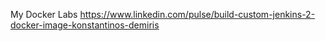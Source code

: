 My Docker Labs
<https://www.linkedin.com/pulse/build-custom-jenkins-2-docker-image-konstantinos-demiris>
